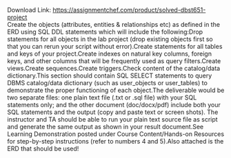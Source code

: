 Download Link: https://assignmentchef.com/product/solved-dbst651-project
<br>
Create the objects (attributes, entities &amp; relationships etc) as defined in the ERD using SQL DDL statements which will include the following:Drop statements for all objects in the lab project (drop existing objects first so that you can rerun your script without error).Create statements for all tables and keys of your project.Create indexes on natural key columns, foreign keys, and other columns that will be frequently used as query filters.Create views.Create sequences.Create triggers.Check content of the catalog/data dictionary.This section should contain SQL SELECT statements to query DBMS catalog/data dictionary (such as user_objects or user_tables) to demonstrate the proper functioning of each object.The deliverable would be two separate files: one plain text file (.txt or .sql file) with your SQL statements only; and the other document (doc/docx/pdf) include both your SQL statements and the output (copy and paste text or screen shots). The instructor and TA should be able to run your plain text source file as script and generate the same output as shown in your result document.See Learning Demonstration posted under Course Content/Hands-on Resources for step-by-step instructions (refer to numbers 4 and 5).Also attached is the ERD that should be used!